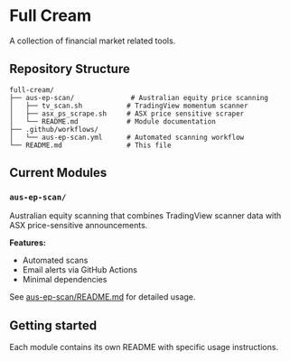 # Full Cream

A collection of financial market related tools.

## Repository Structure

```
full-cream/
├── aus-ep-scan/              # Australian equity price scanning
│   ├── tv_scan.sh           # TradingView momentum scanner
│   ├── asx_ps_scrape.sh     # ASX price sensitive scraper
│   └── README.md            # Module documentation
├── .github/workflows/
│   └── aus-ep-scan.yml      # Automated scanning workflow
└── README.md                # This file
```

## Current Modules

### `aus-ep-scan/`
Australian equity scanning that combines TradingView scanner data with ASX price-sensitive announcements.

**Features:**
- Automated scans
- Email alerts via GitHub Actions
- Minimal dependencies

See [aus-ep-scan/README.md](aus-ep-scan/README.md) for detailed usage.

## Getting started
Each module contains its own README with specific usage instructions.
